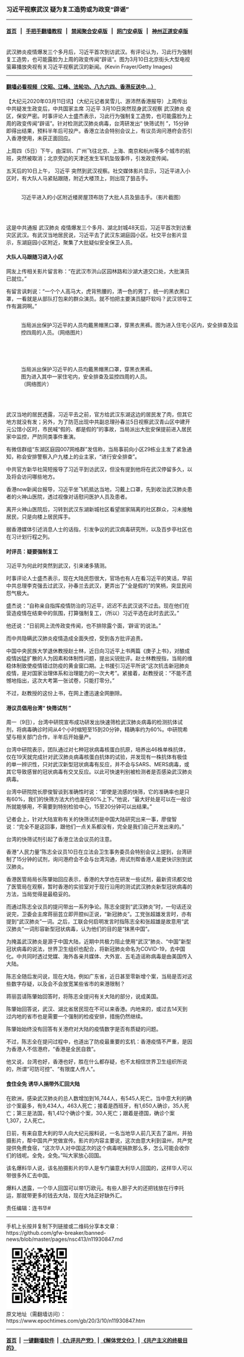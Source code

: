 ### 习近平视察武汉 疑为复工造势或为政变“辟谣”
------------------------

#### [首页](https://github.com/gfw-breaker/banned-news/blob/master/README.md) &nbsp;&nbsp;|&nbsp;&nbsp; [手把手翻墙教程](https://github.com/gfw-breaker/guides/wiki) &nbsp;&nbsp;|&nbsp;&nbsp; [禁闻聚合安卓版](https://github.com/gfw-breaker/bn-android) &nbsp;&nbsp;|&nbsp;&nbsp; [网门安卓版](https://github.com/oGate2/oGate) &nbsp;&nbsp;|&nbsp;&nbsp; [神州正道安卓版](https://github.com/SzzdOgate/update) 



<div><img alt="" class="aligncenter wp-post-image" src="https://i.epochtimes.com/assets/uploads/2020/03/GettyImages-1206421948-600x400.jpg"/>
<div class="red16 caption">
 武汉肺炎疫情爆发三个多月后，习近平首次到访武汉。有评论认为，习此行为强制复工造势，也可能露脸为上周的政变传闻“辟谣”。图为3月10日北京街头大型电视萤幕播放央视有关习近平视察武汉的新闻。(Kevin Frayer/Getty Images)
</div>
</div><hr/>

#### [翻墙必看视频（文昭、江峰、法轮功、八九六四、香港反送中...）](https://github.com/gfw-breaker/banned-news/blob/master/pages/link3.md)

<div><p>
 【大纪元2020年03月11日讯】（大纪元记者吴雪儿、游沛然香港报导）上周传出中共疑发生政变后，中共国家主席
 <ok href="https://www.epochtimes.com/gb/tag/%E4%B9%A0%E8%BF%91%E5%B9%B3.html">
  习近平
 </ok>
 3月10日突然现身武汉视察
 <ok href="https://www.epochtimes.com/gb/tag/%E6%AD%A6%E6%B1%89%E8%82%BA%E7%82%8E.html">
  武汉肺炎
 </ok>
 疫区，保安严密。时事评论人士盛杰表示，习此行为强制复工造势，也可能露脸为上周的政变传闻“辟谣”。针对检测武汉肺炎病毒，台湾研发出“
 <ok href="https://www.epochtimes.com/gb/tag/%E5%BF%AB%E7%AD%9B%E8%AF%95%E5%89%82.html">
  快筛试剂
 </ok>
 ”，15分钟即得出结果，预料半年后可投产。香港立法会特别会议上，有议员询问港府会否引入香港使用，未获正面回应。
</p>
<p>
 上周四（5日）下午，由深圳、广州飞往北京、上海、南京和杭州等多个城市的航班，突然被取消；北京旁边的天津还发生军机坠毁事件，引发政变传闻。
</p>
<p>
 五天后的10日上午，
 <ok href="https://www.epochtimes.com/gb/tag/%E4%B9%A0%E8%BF%91%E5%B9%B3.html">
  习近平
 </ok>
 突然到武汉视察。社交媒体影片显示，习近平进入小区时，有大队人马紧贴跟随，附近大楼顶上，则出现了狙击手。
</p>
<figure class="wp-caption aligncenter" id="attachment_11930865" style="width: 600px">
 <ok href="http://i.epochtimes.com/assets/uploads/2020/03/JFU3G15838414391-e1583873609597.jpg">
  <img alt="" class="size-large wp-image-11930865" src="http://i.epochtimes.com/assets/uploads/2020/03/JFU3G15838414391-600x450.jpg"/>
 </ok>
 <br/><figcaption class="wp-caption-text">
  习近平进入的小区附近楼房屋顶布防了大批人员及狙击手。（影片截图）
 </figcaption><br/>
</figure><br/>
<p>
 这是中共通报
 <ok href="https://www.epochtimes.com/gb/tag/%E6%AD%A6%E6%B1%89%E8%82%BA%E7%82%8E.html">
  武汉肺炎
 </ok>
 疫情爆发三个多月、湖北封城48天后，习近平首次到访重灾区武汉。有武汉当地居民说，习近平去了武汉东湖庭园小区。社交平台影片显示，东湖庭园小区附近，聚集了大批疑似安全保卫人员。
</p>
<h4>
 大队人马跟随习进入小区
</h4>
<p>
 网友上传相关影片留言称：“在武汉市洪山区园林路和沙湖大道交口处，大批演员已就位。”
</p>
<p>
 有留言讽刺说：“一个个人高马大，虎背熊腰的，清一色的男丁，统一的黑衣黑口罩，一看就是从部队打包来的群众演员。就不怕把主要演员腿吓软吗？武汉领导工作有漏洞啊。”
</p>
<figure class="wp-caption aligncenter" id="attachment_11930869" style="width: 600px">
 <ok href="http://i.epochtimes.com/assets/uploads/2020/03/519c22be783e7e538a9f77bcf45312b9-e1583873745948.jpg">
  <img alt="" class="size-large wp-image-11930869" src="http://i.epochtimes.com/assets/uploads/2020/03/519c22be783e7e538a9f77bcf45312b9-600x333.jpg"/>
 </ok>
 <br/><figcaption class="wp-caption-text">
  当局派出保护习近平的人员均戴黑帽黑口罩，穿黑衣黑裤。图为进入住宅小区内，安全排查及监控四周的人员。（网络图片）
 </figcaption><br/>
</figure><br/>
<figure class="wp-caption aligncenter" id="attachment_11930868" style="width: 370px">
 <ok href="http://i.epochtimes.com/assets/uploads/2020/03/bf477fe98d5dbc225aa5323e1f857ddb.jpeg">
  <img alt="" class="size-full wp-image-11930868" src="http://i.epochtimes.com/assets/uploads/2020/03/bf477fe98d5dbc225aa5323e1f857ddb.jpeg"/>
 </ok>
 <br/><figcaption class="wp-caption-text">
  当局派出保护习近平的人员均戴黑帽黑口罩，穿黑衣黑裤。图为进入其中一家住宅内，安全排查及监控四周的人员。（网络图片）
 </figcaption><br/>
</figure><br/>
<p>
 武汉当地的居民透露，习近平去之前，官方给武汉东湖这边的居民发了肉，但其它地方就没有发；另外，为了防范出现中共副总理孙春兰5日视察武汉青山区中建开元公馆小区时，市民喊“假的、都是假的”的事故，当局派出大批安保提前进入居民家中监控，严防同类事件重演。
</p>
<p>
 有微信群组“东湖区庭园007网格群”发信称，当局事前向小区29栋业主发了紧急通知，称会安排警察入户九楼上的业主家，“进行安全排查”。
</p>
<p>
 中共官方新华社简短报导了习近平到访武汉，但没有提到他将在武汉停留多久，以及将会访问哪些地方。
</p>
<p>
 香港now新闻台报导，习近平坐飞机抵达当地，习戴上口罩，先到收治武汉肺炎患者的火神山医院，透过视像对话慰问医护人员及患者。
</p>
<p>
 离开火神山医院后，习转到武汉东湖新城社区看望居家隔离的社区群众，习未接触居民，只是向楼上居民挥手。
</p>
<p>
 据香港媒体引述消息人士的话指，引发争议的武汉病毒研究所，以及百步亭社区也在习计划行程之列。
</p>
<h4>
 时评员：疑要强制复工
</h4>
<p>
 习近平为何此时突然到武汉，引来诸多猜测。
</p>
<p>
 时事评论人士盛杰表示，现在大陆民怨很大，官场也有人在看习近平的笑话，早前中共总理李克强去过武汉，孙春兰去武汉，更弄出了“全是假的”的笑柄，突显民间怨气极大。
</p>
<p>
 盛杰说：“自称亲自指挥疫情防治的习近平，迟迟不去武汉说不过去。现在他们在营造疫情在结束中的氛围，打算强制复工，（所以）习近平选在此时去武汉。”
</p>
<p>
 他还说：“日前网上流传政变传闻，也不排除露个面，‘辟谣’的说法。”
</p>
<p>
 而中共隐瞒武汉肺炎疫情造成全面失控，受到各方批评追责。
</p>
<p>
 中国中央民族大学退休教授赵士林，近日向习近平上书两篇《庚子上书》，对酿成疫情凶猛扩散的人为因素和体制性问题，提出尖锐批评。赵士林教授指，当局的维稳体制致使疫情错过防疫的黄金窗口期。上书援引习近平所说“这次抗击新冠肺炎疫情，是对国家治理体系和治理能力的一次大考”。紧接着，赵教授说：“不能不遗憾地指出，这次大考第一张试卷，只能打零分。”
</p>
<p>
 不过，赵教授的这份上书，在网上遭迅速全网删除。
</p>
<h4>
 港议员倡用台湾“
 <ok href="https://www.epochtimes.com/gb/tag/%E5%BF%AB%E7%AD%9B%E8%AF%95%E5%89%82.html">
  快筛试剂
 </ok>
 ”
</h4>
<p>
 周一（9日），台湾中研院宣布成功研发出快速筛检武汉肺炎病毒的检测抗体试剂，将病毒确诊时间从4个小时缩短至15到20分钟，精确率约为60%。中研院希望与相关部门合作，半年后开始量产。
</p>
<p>
 台湾中研院表示，团队通过对七种冠状病毒核蛋白抗原，培养出46株单株抗体，仅在19天就完成针对武汉肺炎病毒核蛋白抗体的试验，并发现有一株抗体有极佳的单一辨识性，只对武汉新型冠状病毒有反应，并不会与SARS、MERS病毒，或其它导致感冒的冠状病毒有交叉反应。以此可快速判别被检测者是否感染武汉肺炎病毒。
</p>
<p>
 台湾中研院院长廖俊智谈到准确性时说：“即使是流感的快筛，它的准确率也是只有60%，我们的快筛方法大约也是在60%上下。”他说，“最大好处是可以在一般诊所就能够用，不需要到特别检验中心，15至20分钟可以出结果。”
</p>
<p>
 记者会上，针对大陆宣称有关的快筛试剂是中国大陆研究出来一事，廖俊智说：“完全不是这回事，跟他们一点关系都没有，完全是我们自己开发出来的。”
</p>
<p>
 台湾的快筛试剂引起了香港立法会议员的注意。
</p>
<p>
 香港“人民力量”陈志全议员10日在立法会卫生事务委员会特别会议上提到，台湾研制了15分钟的试剂，询问港府会不会与台湾沟通，用试剂帮香港人能更快识别到武汉肺炎。
</p>
<p>
 香港医管局局长陈肇始回应表示，香港的大学也在研发一些试剂，最新资讯都交给了医管局在观察，暂时香港的实验室对于现行沿用的测试武汉肺炎新型冠状病毒的方法，当局觉得是最稳妥的。
</p>
<p>
 而通过陈志全议员的提问带出一系列争论。陈志全提到“武汉肺炎”时，一句话还没说完，卫委会主席蒋丽芸立即开腔纠正说，“新冠肺炎”。工党张超雄发言时，亦有提到“武汉肺炎”一词。之后，工联会何启明发言时指陈志全和张超雄是故意用“武汉肺炎”一词形容新型冠状病毒，认为他们的目的是“抹黑中国”。
</p>
<p>
 为掩盖武汉肺炎是源于中国大陆，近期中共极力阻止使用“武汉”肺炎、“中国”新型冠状病毒的说法，世界卫生组织也配合，将新冠肺炎命名为COVID-19，去中国化。中共同时透过党媒、海外各亲共媒体、大外宣、五毛造谣称病毒是由美国传入大陆。
</p>
<p>
 陈志全随后发问说，现在大陆，例如广东省，近日甚至零新增个案，当局是否对这些数字存疑，以及会不会放宽某些省市的来港限制？
</p>
<p>
 蒋丽芸请陈肇始回答时，将陈志全提问有关大陆的部分，说成美国。
</p>
<p>
 陈肇始回答说，武汉、湖北省居民现在不可以来香港。内地来的，或过去14天到过内地的省市也是需要一个强制的检疫安排，措施仍然继续。
</p>
<p>
 陈肇始始终没有回答有关港府对大陆的疫情数字是否有质疑的问题。
</p>
<p>
 不过，陈志全在提问过程中，也道出了防疫最重要的玄机：香港疫情不严重，是因为香港人不信港府，“香港是全民自救”。
</p>
<p>
 他又说，台湾也好，香港也好，胜在什么都存疑，也不太相信世界卫生组织所说的，所谓“可防可控”、“有限度人传人”。
</p>
<h4>
 食住全免 诱华人捐带外汇回大陆
</h4>
<p>
 在欧洲，感染武汉肺炎的总人数增加到16,744人，有545人死亡。当中意大利的确诊个案最多，有9,434人，463人死亡；接着是西班牙，有1,650人确诊，35人死亡；第三是法国，有1,412个确诊个案，30人死亡；跟着是德国，确诊个案1,307，2人死亡。
</p>
<p>
 日前，有来自意大利的华人向大纪元报料说，一名当地华人前几天去了温州，并拍摄影片，帮中国共产党做宣传。影片的内容主要说，这次由意大利到温州，共产党提供免费食宿，“这次华人对中国这次的这个病毒呢捐款那么多，怎么可能会收你们的钱呢。全免，全免。”叫大家放心回国。
</p>
<p>
 该名爆料华人说，该名拍摄影片的华人是专门骗意大利华人回国的，这样华人可以带很多外汇去中国。
</p>
<p>
 爆料人透露，一个华人回国可以带1万欧元。有些人胆子大的还把钱放在行李托运，那就带更多的钱去大陆，现在大陆正好缺外汇。
</p>
<p>
 责任编辑：连书华#
</p>
</div>
<hr/>
手机上长按并复制下列链接或二维码分享本文章：<br/>
https://github.com/gfw-breaker/banned-news/blob/master/pages/nsc413/n11930847.md <br/>
<a href='https://github.com/gfw-breaker/banned-news/blob/master/pages/nsc413/n11930847.md'><img src='https://github.com/gfw-breaker/banned-news/blob/master/pages/nsc413/n11930847.md.png'/></a> <br/>
原文地址（需翻墙访问）：https://www.epochtimes.com/gb/20/3/10/n11930847.htm


------------------------
#### [首页](https://github.com/gfw-breaker/banned-news/blob/master/README.md) &nbsp;|&nbsp; [一键翻墙软件](https://github.com/gfw-breaker/nogfw/blob/master/README.md) &nbsp;| [《九评共产党》](https://github.com/gfw-breaker/9ping.md/blob/master/README.md#九评之一评共产党是什么) | [《解体党文化》](https://github.com/gfw-breaker/jtdwh.md/blob/master/README.md) | [《共产主义的终极目的》](https://github.com/gfw-breaker/gczydzjmd.md/blob/master/README.md)


<img src='http://gfw-breaker.win/banned-news/pages/nsc413/n11930847.md' width='0px' height='0px'/>